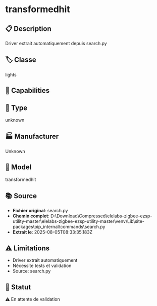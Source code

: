 # transformedhit

## 📋 Description
Driver extrait automatiquement depuis search.py

## 🏷️ Classe
lights

## 🔧 Capabilities


## 📡 Type
unknown

## 🏭 Manufacturer
Unknown

## 📱 Model
transformedhit

## 📚 Source
- **Fichier original**: search.py
- **Chemin complet**: D:\Download\Compressed\elelabs-zigbee-ezsp-utility-master\elelabs-zigbee-ezsp-utility-master\venv\Lib\site-packages\pip\_internal\commands\search.py
- **Extrait le**: 2025-08-05T08:33:35.183Z

## ⚠️ Limitations
- Driver extrait automatiquement
- Nécessite tests et validation
- Source: search.py

## 🚀 Statut
⚠️ En attente de validation
